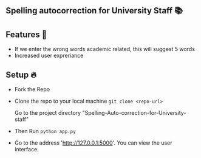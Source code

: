 ## Spelling autocorrection for University Staff 📚

## Features  🚀
- If we enter the wrong words academic related, this will suggest 5 words
- Increased user expreriance

## Setup 🔥

- Fork the Repo

- Clone the repo to your local machine
  `git clone <repo-url>`

  Go to the project directory "Spelling-Auto-correction-for-University-staff"

- Then Run `python app.py`

- Go to the address 'http://127.0.0.1:5000'. You can view the user interface.
